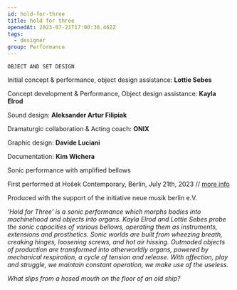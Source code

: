 ```yaml
---
id: hold-for-three
title: hold for three
openedAt: 2023-07-21T17:00:36.462Z
tags:
  - designer
group: Performance
---
```

`OBJECT AND SET DESIGN`

Initial concept & performance, object design assistance: **Lottie Sebes**

Concept development & Performance, Object design assistance: **Kayla Elrod**

Sound design: **Aleksander Artur Filipiak**

Dramaturgic collaboration & Acting coach: **ONIX**

Graphic design: **Davide Luciani**

Documentation: **Kim Wichera**

Sonic performance with amplified bellows

First performed at Hošek Contemporary, Berlin, July 21th, 2023 // [more info](https://www.lottiesebes.com/portfolio/holdforthree/)

Produced with the support of the initiative neue musik berlin e.V.



_‘Hold for Three’ is a sonic performance which morphs bodies into machinehood and objects into organs. Kayla Elrod and Lottie Sebes probe the sonic capacities of various bellows, operating them as instruments, extensions and prosthetics. Sonic worlds are built from wheezing breath, creaking hinges, loosening screws, and hot air hissing. Outmoded objects of production are transformed into otherworldly organs, powered by mechanical respiration, a cycle of tension and release.  With affection, play and struggle, we maintain constant operation, we make use of the useless._

_What slips from a hosed mouth on the floor of an old ship?_
